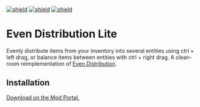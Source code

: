 [![shield](https://img.shields.io/badge/Ko--fi-Donate%20-hotpink?logo=kofi&logoColor=white)](https://ko-fi.com/raiguard)
[![shield](https://img.shields.io/badge/Crowdin-Translate-brightgreen)](https://crowdin.com/project/raiguards-factorio-mods)
[![shield](https://img.shields.io/badge/dynamic/json?color=orange&label=Factorio&query=downloads_count&suffix=%20downloads&url=https%3A%2F%2Fmods.factorio.com%2Fapi%2Fmods%2FEvenDistributionLite)](https://mods.factorio.com/mod/EvenDistributionLite)

# Even Distribution Lite

Evenly distribute items from your inventory into several entities using ctrl +
left drag, or balance items between entities with ctrl + right drag. A
clean-room reimplementation of [Even
Distribution](https://mods.factorio.com/mod/even-distribution).

## Installation

[Download on the Mod Portal.](https://mods.factorio.com/mod/EvenDistributionLite)

